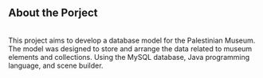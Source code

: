 <h2>About the Porject</h2><br>
This project aims to develop a database model for the Palestinian Museum. The model was designed to store and arrange the data related to museum elements and collections. 
Using the MySQL database, Java programming language, and scene builder. 
